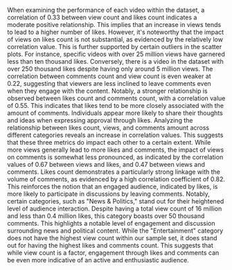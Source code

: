 When examining the performance of each video within the dataset, a correlation of 0.33 between view count and likes count indicates a moderate positive relationship. This implies that an increase in views tends to lead to a higher number of likes. However, it's noteworthy that the impact of views on likes count is not substantial, as evidenced by the relatively low correlation value. This is further supported by certain outliers in the scatter plots. For instance, specific videos with over 25 million views have garnered less than ten thousand likes. Conversely, there is a video in the dataset with over 250 thousand likes despite having only around 5 million views.
The correlation between comments count and view count is even weaker at 0.22, suggesting that viewers are less inclined to leave comments even when they engage with the content. Notably, a stronger relationship is observed between likes count and comments count, with a correlation value of 0.55. This indicates that likes tend to be more closely associated with the amount of comments. Individuals appear more likely to share their thoughts and ideas when expressing approval through likes.
Analyzing the relationship between likes count, views, and comments amount across different categories reveals an increase in correlation values. This suggests that these three metrics do impact each other to a certain extent. While more views generally lead to more likes and comments, the impact of views on comments is somewhat less pronounced, as indicated by the correlation values of 0.67 between views and likes, and 0.47 between views and comments.
Likes count demonstrates a particularly strong linkage with the volume of comments, as evidenced by a high correlation coefficient of 0.82. This reinforces the notion that an engaged audience, indicated by likes, is more likely to participate in discussions by leaving comments. Notably, certain categories, such as "News & Politics," stand out for their heightened level of audience interaction. Despite having a total view count of 16 million and less than 0.4 million likes, this category boasts over 50 thousand comments. This highlights a notable level of engagement and discussion surrounding news and political content.
While the "Entertainment" category does not have the highest view count within our sample set, it does stand out for having the highest likes and comments count. This suggests that while view count is a factor, engagement through likes and comments can be even more indicative of an active and enthusiastic audience.
